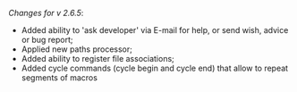 _Changes for v 2.6.5_:
- Added ability to 'ask developer' via E-mail for help, or send wish, advice or bug report;
- Applied new paths processor;
- Added ability to register file associations;
- Added cycle commands (cycle begin and cycle end) that allow to repeat segments of macros
